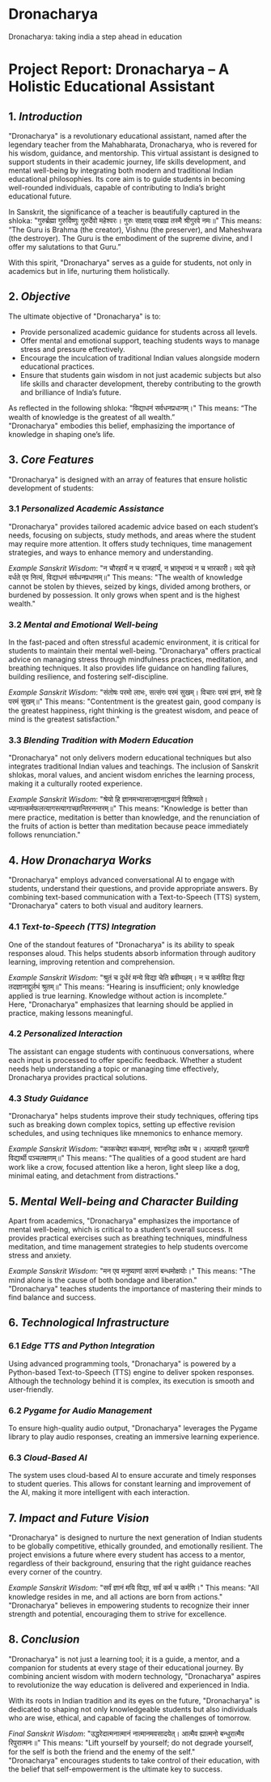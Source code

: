 # Dronacharya
Dronacharya: taking india a step ahead in education

# Project Report: Dronacharya – A Holistic Educational Assistant

## 1. *Introduction*

"Dronacharya" is a revolutionary educational assistant, named after the legendary teacher from the Mahabharata, Dronacharya, who is revered for his wisdom, guidance, and mentorship. This virtual assistant is designed to support students in their academic journey, life skills development, and mental well-being by integrating both modern and traditional Indian educational philosophies. Its core aim is to guide students in becoming well-rounded individuals, capable of contributing to India’s bright educational future.

In Sanskrit, the significance of a teacher is beautifully captured in the shloka:
"गुरुर्ब्रह्मा गुरुर्विष्णुः गुरुर्देवो महेश्वरः।
गुरुः साक्षात् परब्रह्म तस्मै श्रीगुरवे नमः॥"
This means: “The Guru is Brahma (the creator), Vishnu (the preserver), and Maheshwara (the destroyer). The Guru is the embodiment of the supreme divine, and I offer my salutations to that Guru.”

With this spirit, "Dronacharya" serves as a guide for students, not only in academics but in life, nurturing them holistically.

## 2. *Objective*

The ultimate objective of "Dronacharya" is to:
- Provide personalized academic guidance for students across all levels.
- Offer mental and emotional support, teaching students ways to manage stress and pressure effectively.
- Encourage the inculcation of traditional Indian values alongside modern educational practices.
- Ensure that students gain wisdom in not just academic subjects but also life skills and character development, thereby contributing to the growth and brilliance of India’s future.

As reflected in the following shloka:
"विद्याधनं सर्वधनप्रधानम्।"
This means: “The wealth of knowledge is the greatest of all wealth.”  
"Dronacharya" embodies this belief, emphasizing the importance of knowledge in shaping one’s life.

## 3. *Core Features*

"Dronacharya" is designed with an array of features that ensure holistic development of students:

### 3.1 *Personalized Academic Assistance*
"Dronacharya" provides tailored academic advice based on each student’s needs, focusing on subjects, study methods, and areas where the student may require more attention. It offers study techniques, time management strategies, and ways to enhance memory and understanding.

*Example Sanskrit Wisdom*:
"न चौरहार्यं न च राजहार्यं, न भ्रातृभाज्यं न च भारकारी।
व्यये कृते वर्धते एव नित्यं, विद्याधनं सर्वधनप्रधानम्॥"
This means: "The wealth of knowledge cannot be stolen by thieves, seized by kings, divided among brothers, or burdened by possession. It only grows when spent and is the highest wealth."

### 3.2 *Mental and Emotional Well-being*
In the fast-paced and often stressful academic environment, it is critical for students to maintain their mental well-being. "Dronacharya" offers practical advice on managing stress through mindfulness practices, meditation, and breathing techniques. It also provides life guidance on handling failures, building resilience, and fostering self-discipline.

*Example Sanskrit Wisdom*:
"संतोषः परमो लाभः, सत्संगः परमं सुखम्।
विचारः परमं ज्ञानं, शमो हि परमं सुखम्॥"
This means: "Contentment is the greatest gain, good company is the greatest happiness, right thinking is the greatest wisdom, and peace of mind is the greatest satisfaction."

### 3.3 *Blending Tradition with Modern Education*
"Dronacharya" not only delivers modern educational techniques but also integrates traditional Indian values and teachings. The inclusion of Sanskrit shlokas, moral values, and ancient wisdom enriches the learning process, making it a culturally rooted experience.

*Example Sanskrit Wisdom*:
"श्रेयो हि ज्ञानमभ्यासाज्ज्ञानाद्ध्यानं विशिष्यते।
ध्यानात्कर्मफलत्यागस्त्यागाच्छान्तिरनन्तरम्॥"
This means: "Knowledge is better than mere practice, meditation is better than knowledge, and the renunciation of the fruits of action is better than meditation because peace immediately follows renunciation."

## 4. *How Dronacharya Works*

"Dronacharya" employs advanced conversational AI to engage with students, understand their questions, and provide appropriate answers. By combining text-based communication with a Text-to-Speech (TTS) system, "Dronacharya" caters to both visual and auditory learners.

### 4.1 *Text-to-Speech (TTS) Integration*
One of the standout features of "Dronacharya" is its ability to speak responses aloud. This helps students absorb information through auditory learning, improving retention and comprehension.

*Example Sanskrit Wisdom*:
"श्रुतं च दुर्धरं मन्ये विद्या चेति ब्रवीम्यहम्।
न च कर्मविदा विद्या तदज्ञानाद्दुर्लभं श्रुतम्॥"
This means: “Hearing is insufficient; only knowledge applied is true learning. Knowledge without action is incomplete.”  
Here, "Dronacharya" emphasizes that learning should be applied in practice, making lessons meaningful.

### 4.2 *Personalized Interaction*
The assistant can engage students with continuous conversations, where each input is processed to offer specific feedback. Whether a student needs help understanding a topic or managing time effectively, Dronacharya provides practical solutions.

### 4.3 *Study Guidance*
"Dronacharya" helps students improve their study techniques, offering tips such as breaking down complex topics, setting up effective revision schedules, and using techniques like mnemonics to enhance memory.

*Example Sanskrit Wisdom*:
"काकचेष्टा बकध्यानं, श्वाननिद्रा तथैव च।
अल्पाहारी गृहत्यागी विद्यार्थी पञ्चलक्षणम्॥"
This means: "The qualities of a good student are hard work like a crow, focused attention like a heron, light sleep like a dog, minimal eating, and detachment from distractions."

## 5. *Mental Well-being and Character Building*

Apart from academics, "Dronacharya" emphasizes the importance of mental well-being, which is critical to a student’s overall success. It provides practical exercises such as breathing techniques, mindfulness meditation, and time management strategies to help students overcome stress and anxiety.

*Example Sanskrit Wisdom*:
"मन एव मनुष्याणां कारणं बन्धमोक्षयोः।"
This means: "The mind alone is the cause of both bondage and liberation."  
"Dronacharya" teaches students the importance of mastering their minds to find balance and success.

## 6. *Technological Infrastructure*

### 6.1 *Edge TTS and Python Integration*
Using advanced programming tools, "Dronacharya" is powered by a Python-based Text-to-Speech (TTS) engine to deliver spoken responses. Although the technology behind it is complex, its execution is smooth and user-friendly.

### 6.2 *Pygame for Audio Management*
To ensure high-quality audio output, "Dronacharya" leverages the Pygame library to play audio responses, creating an immersive learning experience.

### 6.3 *Cloud-Based AI*
The system uses cloud-based AI to ensure accurate and timely responses to student queries. This allows for constant learning and improvement of the AI, making it more intelligent with each interaction.

## 7. *Impact and Future Vision*

"Dronacharya" is designed to nurture the next generation of Indian students to be globally competitive, ethically grounded, and emotionally resilient. The project envisions a future where every student has access to a mentor, regardless of their background, ensuring that the right guidance reaches every corner of the country.

*Example Sanskrit Wisdom*:
"सर्वं ज्ञानं मयि विद्या, सर्वं कर्म च कर्मणि।"
This means: "All knowledge resides in me, and all actions are born from actions."  
"Dronacharya" believes in empowering students to recognize their inner strength and potential, encouraging them to strive for excellence.

## 8. *Conclusion*

"Dronacharya" is not just a learning tool; it is a guide, a mentor, and a companion for students at every stage of their educational journey. By combining ancient wisdom with modern technology, "Dronacharya" aspires to revolutionize the way education is delivered and experienced in India. 

With its roots in Indian tradition and its eyes on the future, "Dronacharya" is dedicated to shaping not only knowledgeable students but also individuals who are wise, ethical, and capable of facing the challenges of tomorrow.

*Final Sanskrit Wisdom*:
"उद्धरेदात्मनात्मानं नात्मानमवसादयेत्।
आत्मैव ह्यात्मनो बन्धुरात्मैव रिपुरात्मनः॥"
This means: "Lift yourself by yourself; do not degrade yourself, for the self is both the friend and the enemy of the self."  
"Dronacharya" encourages students to take control of their education, with the belief that self-empowerment is the ultimate key to success.
